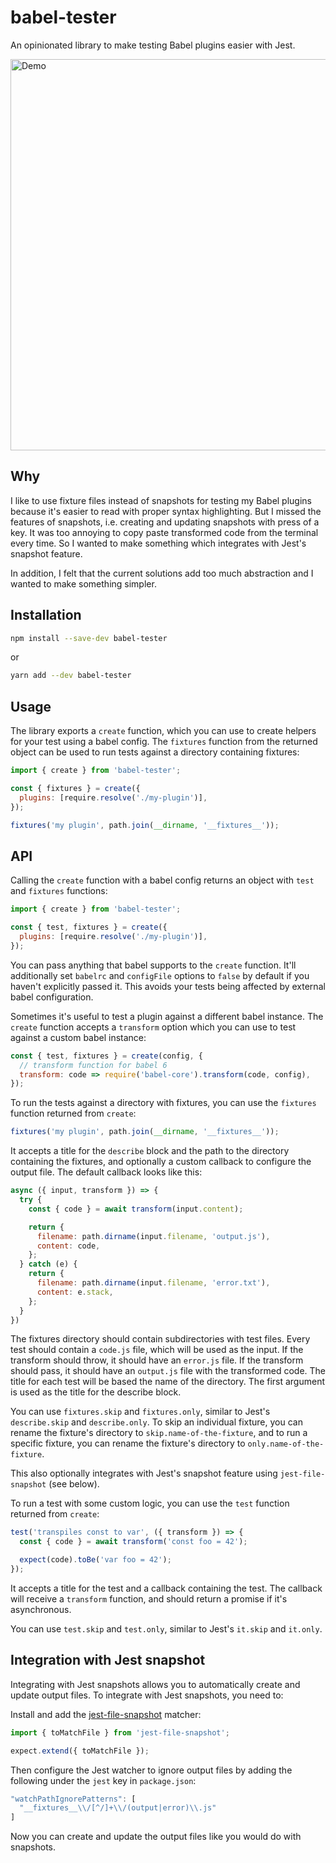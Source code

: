 # babel-tester

An opinionated library to make testing Babel plugins easier with Jest.

<img alt="Demo" src="demo/demo.gif" width="626">

## Why

I like to use fixture files instead of snapshots for testing my Babel plugins because it's easier to read with proper syntax highlighting. But I missed the features of snapshots, i.e. creating and updating snapshots with press of a key. It was too annoying to copy paste transformed code from the terminal every time. So I wanted to make something which integrates with Jest's snapshot feature.

In addition, I felt that the current solutions add too much abstraction and I wanted to make something simpler.

## Installation

```sh
npm install --save-dev babel-tester
```

or

```sh
yarn add --dev babel-tester
```

## Usage

The library exports a `create` function, which you can use to create helpers for your test using a babel config. The `fixtures` function from the returned object can be used to run tests against a directory containing fixtures:

```js
import { create } from 'babel-tester';

const { fixtures } = create({
  plugins: [require.resolve('./my-plugin')],
});

fixtures('my plugin', path.join(__dirname, '__fixtures__'));
```

## API

Calling the `create` function with a babel config returns an object with `test` and `fixtures` functions:

```js
import { create } from 'babel-tester';

const { test, fixtures } = create({
  plugins: [require.resolve('./my-plugin')],
});
```

You can pass anything that babel supports to the `create` function. It'll additionally set `babelrc` and `configFile` options to `false` by default if you haven't explicitly passed it. This avoids your tests being affected by external babel configuration.

Sometimes it's useful to test a plugin against a different babel instance. The `create` function accepts a `transform` option which you can use to test against a custom babel instance:

```js
const { test, fixtures } = create(config, {
  // transform function for babel 6
  transform: code => require('babel-core').transform(code, config),
});
```

To run the tests against a directory with fixtures, you can use the `fixtures` function returned from `create`:

```js
fixtures('my plugin', path.join(__dirname, '__fixtures__'));
```

It accepts a title for the `describe` block and the path to the directory containing the fixtures, and optionally a custom callback to configure the output file. The default callback looks like this:

```js
async ({ input, transform }) => {
  try {
    const { code } = await transform(input.content);

    return {
      filename: path.dirname(input.filename, 'output.js'),
      content: code,
    };
  } catch (e) {
    return {
      filename: path.dirname(input.filename, 'error.txt'),
      content: e.stack,
    };
  }
})
```

The fixtures directory should contain subdirectories with test files. Every test should contain a `code.js` file, which will be used as the input. If the transform should throw, it should have an `error.js` file. If the transform should pass, it should have an `output.js` file with the transformed code. The title for each test will be based the name of the directory. The first argument is used as the title for the describe block.

You can use `fixtures.skip` and `fixtures.only`, similar to Jest's `describe.skip` and `describe.only`. To skip an individual fixture, you can rename the fixture's directory to `skip.name-of-the-fixture`, and to run a specific fixture, you can rename the fixture's directory to `only.name-of-the-fixture`.

This also optionally integrates with Jest's snapshot feature using `jest-file-snapshot` (see below).

To run a test with some custom logic, you can use the `test` function returned from `create`:

```js
test('transpiles const to var', ({ transform }) => {
  const { code } = await transform('const foo = 42');

  expect(code).toBe('var foo = 42');
});
```

It accepts a title for the test and a callback containing the test. The callback will receive a `transform` function, and should return a promise if it's asynchronous.

You can use `test.skip` and `test.only`, similar to Jest's `it.skip` and `it.only`.

## Integration with Jest snapshot

Integrating with Jest snapshots allows you to automatically create and update output files. To integrate with Jest snapshots, you need to:

Install and add the [jest-file-snapshot](https://github.com/satya164/jest-file-snapshot) matcher:

```js
import { toMatchFile } from 'jest-file-snapshot';

expect.extend({ toMatchFile });
```

Then configure the Jest watcher to ignore output files by adding the following under the `jest` key in `package.json`:

```js
"watchPathIgnorePatterns": [
  "__fixtures__\\/[^/]+\\/(output|error)\\.js"
]
```

Now you can create and update the output files like you would do with snapshots.
